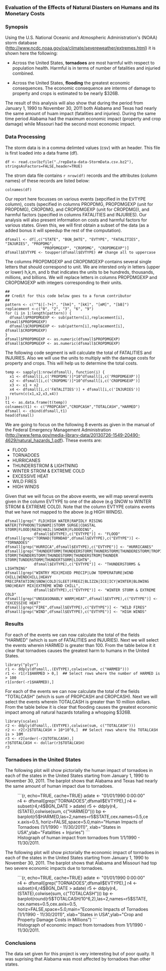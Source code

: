 
### Evaluation of the Effects of Natural Diasters on Humans and its Monetary Costs

### Synopsis

Using the U.S. National Oceanic and Atmospheric Administration's (NOAA) storm database (<http://www.ncdc.noaa.gov/oa/climate/severeweather/extremes.html>) it is shown here the following:

* Across the United States, **tornadoes** are most harmful with respect to population health. Harmful is in terms of number of fatalities and injuried combined.

* Across the United States, **flooding** the greatest economic consequences. The economic consequence are interms of damage to property and crops is estimated to be nearly $326B.

The result of this analysis will also show that during the period from January 1, 1990 to November 30, 2011 both Alabama and Texas had nearly the same amount of huam impact (fatalities and injuries).  During the same time period Alabama had the maximum economic impact (property and crop damage) while Missouri had the second most economic impact.

### Data Processing 
The storm data is in a comma delimted values (csv) with an header.  This file is first loaded into a data frame (df).

```{r, cache=TRUE,echo=TRUE}
df <- read.csv(bzfile("./repData-data-StormData.csv.bz2"), stringsAsFactors=FALSE,header=TRUE)
```

The strom data file contains `r nrow(df)` records and the attributes (column names) of these records are listed below:

```{r, echo=TRUE}
colnames(df)
```

Our report here focusses on various events (sepcified in the EVTYPE column), costs (specified in columns PROPDMG, PROPDMGEXP (unit for PROPDMG), CROPDMG, and CROPDMGEXP (unit for CROPDMG)), and harmful factors (specified in columns FATALITIES and INJURIES).  Our analysis will also present information on costs and harmful factors for various states. Given this, we will first obtain a subset of the data (as a added bonus it will speedup the rest of the computation).

```{r, cache=TRUE,echo=TRUE}
dfsmall <- df[,c("STATE", "BGN_DATE", "EVTYPE", "FATALITIES", "INJURIES", "PROPDMG", 
                 "PROPDMGEXP", "CROPDMG", "CROPDMGEXP")]
dfsmall$EVTYPE <- toupper(dfsmall$EVTYPE) ## change all to uppercase
```

The columns PROPDMGEXP and CROPDMGEXP contains several single letters that should correspond to unit.  We are intersted only in letters (upper or lower) h,k,m, and b that indicates the units to be hundreds, thousands, millions, and billions. We will replace letters in columns PROPDMGEXP and CROPDMGEXP with integers corresponding to their units.

```{r cache=TRUE,echo=TRUE}
##
## Credit for this code below goes to a forum contributor
##
pattern <- c("^$|[-?+]", "[hH]", "[kK]", "[mM]", "[bB]")
replacement <-c("0", "2", "3", "6", "9")
for (i in 1:length(pattern)) {
  dfsmall$PROPDMGEXP <- sub(pattern[i],replacement[i], dfsmall$PROPDMGEXP)
  dfsmall$CROPDMGEXP <- sub(pattern[i],replacement[i], dfsmall$CROPDMGEXP)
}
dfsmall$PROPDMGEXP <- as.numeric(dfsmall$PROPDMGEXP)
dfsmall$CROPDMGEXP <- as.numeric(dfsmall$CROPDMGEXP)
```

The following code segment is will calculate the total of FATALITIES and INJURIES.  Also we will use the units to multiply with the damage costs for property and crops.  This will help us to determine the total costs.

```{r, cache=TRUE,echo=TRUE}
temp <- sapply(1:nrow(dfsmall), function(i) {
  x1 <- dfsmall[i,c('PROPDMG')]*10^dfsmall[i,c('PROPDMGEXP')]
  x2 <- dfsmall[i,c('CROPDMG')]*10^dfsmall[i,c('CROPDMGEXP')]
  x3 <- x1 + x2
  x4 <- dfsmall[i,c('FATALITIES')] + dfsmall[i,c('INJURIES')]
  return(c(x1,x2,x3,x4))
})
t1 <- as.data.frame(t(temp))
colnames(t1) <- c("PROPCASH","CROPCASH","TOTALCASH","HARMED")
dfsmall <- cbind(dfsmall,t1)
head(dfsmall)
```

We are going to focus on the following 8 events as given in the manual of the Federal Emergency Management Administration (<http://www.fema.gov/media-library-data/20130726-1549-20490-4629/natural_hazards_1.pdf>). These events are:

* FLOOD
* TORNADOES
* HURRICANES
* THUNDERSTROM & LIGHTNING
* WINTER STROM & EXTREME COLD
* EXCESSIVE HEAT
* WILD FIRES
* HIGH WINDS

Given that we will focus on the above events, we will map several events given in the column EVTYPE to one of the above (e.g SNOW to WINTER STROM & EXTREME COLD). Note that the column EVTYPE cotains events that we have not mapped to the above (e.g HIGH WINDS).

```{r, cache=TRUE,echo=TRUE}
dfsmall[grep(" FLD|HIGH WATER|RAPIDLY RISING WATER|TYPHOON|TSUNAMI|STORM SURGE|COASTAL STORM|FLOOD|RAIN|HAIL|SHOWER|FLOOODING",
             dfsmall$EVTYPE),c("EVTYPE")] <- "FLOOD"
dfsmall[grep("TORNAD|TORNDAO",dfsmall$EVTYPE),c("EVTYPE")] <- "TORNADOES"
dfsmall[grep("HURRICA",dfsmall$EVTYPE),c("EVTYPE")] <- "HURRICANES"
dfsmall[grep("THUNDERTORM|THUNDEERSTORM|THUNERSTORM|THUNDERESTORM|TROPICAL STORM|THUNDERSTORM|THUNDESTORM|THUNDERSTROM|THUNDER STORM|TUNDERSTORM|THUNDERTSORM|LIGHTN",
             dfsmall$EVTYPE),c("EVTYPE")] <- "THUNDERSTORMS & LIGHTNING"
dfsmall[grep("WINTRY MIX|MIXED PRECIP|LOW TEMPERATURE|WIND CHILL|WINDCHILL|HEAVY PRECIPATATION|SNOW|COLD|SLEET|FREEZ|BLIZZA|ICE|ICY|WINTER|BLOWING SNO|HEAVY MIX|EXTREME WIND CHILL",
             dfsmall$EVTYPE),c("EVTYPE")] <- "WINTER STORM & EXTREME COLD"
dfsmall[grep("UNSEASONABLY WARM|HEAT",dfsmall$EVTYPE),c("EVTYPE")] <- "EXCESSIVE HEAT"
dfsmall[grep("FIRE",dfsmall$EVTYPE),c("EVTYPE")] <- "WILD FIRES"
dfsmall[grep("WIND",dfsmall$EVTYPE),c("EVTYPE")] <- "HIGH WINDS"
```

### Results

For each of the events we can now calculate the total of the fields "HARMED" (which is sum of FATALITIES and INJURIES). Next we will select the events wherein HARMED is greater than 100. From the table below it it clear that tornadoes causes the greatest harm to humans in the United States.

```{r, cache=TRUE,echo=TRUE}
library("plyr")
r1 <- ddply(dfsmall,.(EVTYPE),colwise(sum, c("HARMED")))
r1 <- r1[r1$HARMED > 0,]  ## Select rows where the number of HARMED is > 100
r1[order(-r1$HARMED),]
```

For each of the events we can now calculate the total of the fields "TOTALCASH" (which is sum of PROPCASH and CROPCASH). Next we will select the events wherein TOTALCASH is greater than 10 million dollars. From the table below it is clear that flooding causes the greatest economic impact among all natural hazards totalling a whopping $326B.

```{r, cache=TRUE,echo=TRUE}
library(scales)
r2 <- ddply(dfsmall,.(EVTYPE),colwise(sum, c("TOTALCASH")))
r2 <- r2[r2$TOTALCASH > 10*10^6,]  ## Select rows where the TOTALCASH is > 10M
r3 <- r2[order(-r2$TOTALCASH),]
r3$TOTALCASH <- dollar(r3$TOTALCASH)
r3
```

### Tornadoes in the United States

The following plot will show pictorially the human impact of tornadoes in each of the states in the United States starting from January 1, 1990 to November 30, 2011. The barplot shows that Alabama and Texas had nearly the same amount of human impact due to tornadoes.

<figure>
```{r, echo=TRUE, cache=TRUE}
adate <- "01/01/1990 0:00:00"
r4 <- dfsmall[grep("TORNADOES",dfsmall$EVTYPE),]
r4 <- subset(r4,r4$BGN_DATE > adate)
r5 <- ddply(r4,.(STATE),colwise(sum, c("HARMED")))
bp <- barplot(r5$HARMED,las=2,names=r5$STATE,cex.names=0.5,cex.axis=0.5,
              horiz=FALSE,space=5.0,main="Human Impacts of Tornadoes (1/1/1990 - 11/30/2011)",
              xlab="States in USA",ylab="Fatalities + Injuries")
```
<figcaption>
Histograph of human impact from tornadoes from 1/1/1990 - 11/30/2011.
</figcaption>
</figure>

The following plot will show pictorially the economic impact of tornadoes in each of the states in the United States starting from January 1, 1990 to November 30, 2011. The barplot shows that Alabama and Missouri had top two severe economic impacts due to tornadoes.

<figure>
```{r, echo=TRUE, cache=TRUE}
adate <- "01/01/1990 0:00:00"
r4 <- dfsmall[grep("TORNADOES",dfsmall$EVTYPE),]
r4 <- subset(r4,r4$BGN_DATE > adate)
r5 <- ddply(r4,.(STATE),colwise(sum, c("TOTALCASH")))
bp <- barplot(round(r5$TOTALCASH/10^6,2),las=2,names=r5$STATE,cex.names=0.5,cex.axis=0.5,
              horiz=FALSE,space=5.0,main="Economic Impacts of Tornadoes (1/1/1990 - 11/30/2011)",
              xlab="States in USA",ylab="Crop and Property Damage Costs in Millions")
```
<figcaption>
Histograph of economic impact from tornadoes from 1/1/1990 - 11/30/2011.
</figcaption>
</figure>

### Conclusions

The data set given for this project is very interesting but of poor quaity.  It was suprising that Alabama was most affected by tornadoes than other states.

  
  

